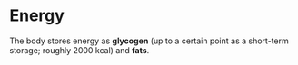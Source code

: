 # Energy

The body stores energy as **glycogen** (up to a certain point as a short-term storage; roughly 2000 kcal) and **fats**.
